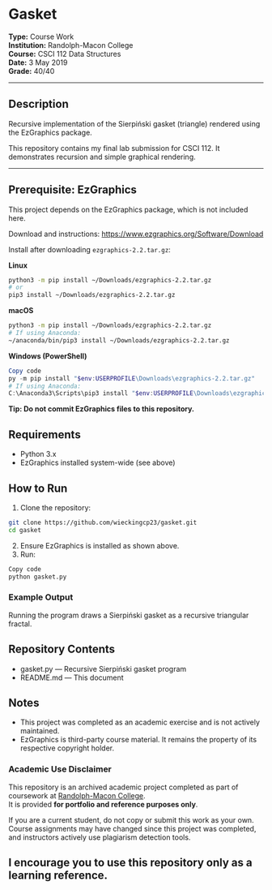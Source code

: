 # Gasket

**Type:** Course Work  
**Institution:** Randolph-Macon College  
**Course:** CSCI 112 Data Structures  
**Date:** 3 May 2019  
**Grade:** 40/40

---

## Description
Recursive implementation of the Sierpiński gasket (triangle) rendered using the EzGraphics package.

This repository contains my final lab submission for CSCI 112. It demonstrates recursion and simple graphical rendering.

---

## Prerequisite: EzGraphics

This project depends on the EzGraphics package, which is not included here.

Download and instructions: https://www.ezgraphics.org/Software/Download

Install after downloading `ezgraphics-2.2.tar.gz`:

**Linux**
```bash
python3 -m pip install ~/Downloads/ezgraphics-2.2.tar.gz
# or
pip3 install ~/Downloads/ezgraphics-2.2.tar.gz
```
**macOS**
```bash
python3 -m pip install ~/Downloads/ezgraphics-2.2.tar.gz
# If using Anaconda:
~/anaconda/bin/pip3 install ~/Downloads/ezgraphics-2.2.tar.gz
```
**Windows (PowerShell)**
```powershell
Copy code
py -m pip install "$env:USERPROFILE\Downloads\ezgraphics-2.2.tar.gz"
# If using Anaconda:
C:\Anaconda3\Scripts\pip3 install "$env:USERPROFILE\Downloads\ezgraphics-2.2.tar.gz"
```
**Tip: Do not commit EzGraphics files to this repository.**

## Requirements
- Python 3.x
- EzGraphics installed system-wide (see above)

## How to Run
1. Clone the repository:
```bash
git clone https://github.com/wieckingcp23/gasket.git
cd gasket
```
2. Ensure EzGraphics is installed as shown above.
3. Run:
```bash
Copy code
python gasket.py
```
### Example Output
Running the program draws a Sierpiński gasket as a recursive triangular fractal.

## Repository Contents
- gasket.py — Recursive Sierpiński gasket program
- README.md — This document

## Notes
- This project was completed as an academic exercise and is not actively maintained.
- EzGraphics is third-party course material. It remains the property of its respective copyright holder.

### Academic Use Disclaimer
This repository is an archived academic project completed as part of coursework at [Randolph-Macon College](http://catalog.rmc.edu/academic-regulations/academic-integrity/).  
It is provided **for portfolio and reference purposes only**.  

If you are a current student, do not copy or submit this work as your own.  
Course assignments may have changed since this project was completed, and instructors actively use plagiarism detection tools.  

I encourage you to use this repository only as a learning reference.
---
